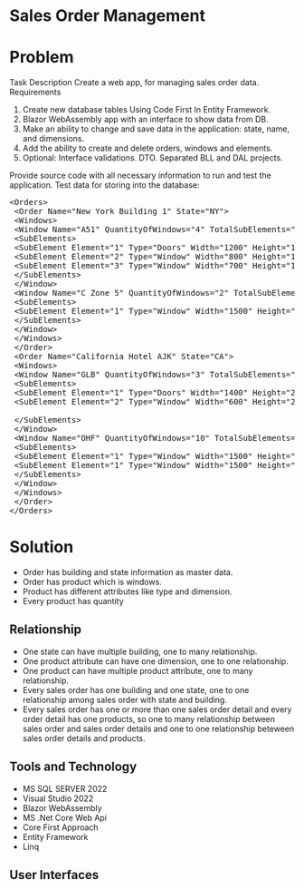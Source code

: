 # Sales Order Management
# Problem
Task Description 
Create a web app, for managing sales order data. 
Requirements 
1. Create new database tables Using Code First In Entity Framework. 
2. Blazor WebAssembly app with an interface to show data from DB. 
3. Make an ability to change and save data in the application: state, name, and dimensions. 
4. Add the ability to create and delete orders, windows and elements. 
5. Optional: Interface validations. DTO. Separated BLL and DAL projects. 

Provide source code with all necessary information to run and test the application. 
Test data for storing into the database: 

<pre>
&lt;Orders&gt;
 &lt;Order Name="New York Building 1" State="NY"&gt;
 &lt;Windows&gt;
 &lt;Window Name="A51" QuantityOfWindows="4" TotalSubElements="3"&gt;
 &lt;SubElements&gt;
 &lt;SubElement Element="1" Type="Doors" Width="1200" Height="1850" /&gt;
 &lt;SubElement Element="2" Type="Window" Width="800" Height="1850" /&gt;
 &lt;SubElement Element="3" Type="Window" Width="700" Height="1850" /&gt;
 &lt;/SubElements&gt;
 &lt;/Window&gt;
 &lt;Window Name="C Zone 5" QuantityOfWindows="2" TotalSubElements="1"&gt;
 &lt;SubElements&gt;
 &lt;SubElement Element="1" Type="Window" Width="1500" Height="2000" /&gt;
 &lt;/SubElements&gt;
 &lt;/Window&gt;
 &lt;/Windows&gt;
 &lt;/Order&gt;
 &lt;Order Name="California Hotel AJK" State="CA"&gt;
 &lt;Windows&gt;
 &lt;Window Name="GLB" QuantityOfWindows="3" TotalSubElements="2"&gt;
 &lt;SubElements&gt;
 &lt;SubElement Element="1" Type="Doors" Width="1400" Height="2200" /&gt;
 &lt;SubElement Element="2" Type="Window" Width="600" Height="2200" />
 
 &lt;/SubElements&gt;
 &lt;/Window&gt;
 &lt;Window Name="OHF" QuantityOfWindows="10" TotalSubElements="2"&gt;
 &lt;SubElements&gt;
 &lt;SubElement Element="1" Type="Window" Width="1500" Height="2000" /&gt;
 &lt;SubElement Element="1" Type="Window" Width="1500" Height="2000" /&gt;
 &lt;/SubElements&gt;
 &lt;/Window&gt;
 &lt;/Windows&gt;
 &lt;/Order&gt;
&lt;/Orders>
</pre>

# Solution
+ Order has building and state information as master data.
+ Order has product which is windows.
+ Product has different attributes like type and dimension.
+ Every product has quantity  

## Relationship
+ One state can have multiple building, one to many relationship. 
+ One product attribute can have one dimension, one to one relationship.
+ One product can  have multiple product attribute, one to many relationship.
+ Every sales order has one building and one state, one to one relationship among sales order with state and building.
+ Every sales order has one or more than one sales order detail and every order detail has one products, so one to many relationship between sales order and sales order details and one to one relationship beteween sales order details and products.

## Tools and Technology 
+ MS SQL SERVER 2022
+ Visual Studio 2022
+ Blazor WebAssembly
+ MS .Net Core Web Api
+ Core First Approach
+ Entity Framework
+ Linq

## User Interfaces









